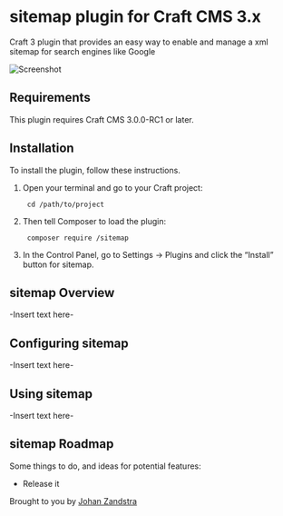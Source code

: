 # sitemap plugin for Craft CMS 3.x

Craft 3 plugin that provides an easy way to enable and manage a xml sitemap for search engines like Google

![Screenshot](resources/img/plugin-logo.png)

## Requirements

This plugin requires Craft CMS 3.0.0-RC1 or later.

## Installation

To install the plugin, follow these instructions.

1. Open your terminal and go to your Craft project:

        cd /path/to/project

2. Then tell Composer to load the plugin:

        composer require /sitemap

3. In the Control Panel, go to Settings → Plugins and click the “Install” button for sitemap.

## sitemap Overview

-Insert text here-

## Configuring sitemap

-Insert text here-

## Using sitemap

-Insert text here-

## sitemap Roadmap

Some things to do, and ideas for potential features:

* Release it

Brought to you by [Johan Zandstra](https://github.com/Dolphiq/craft3-plugin-sitemap)
